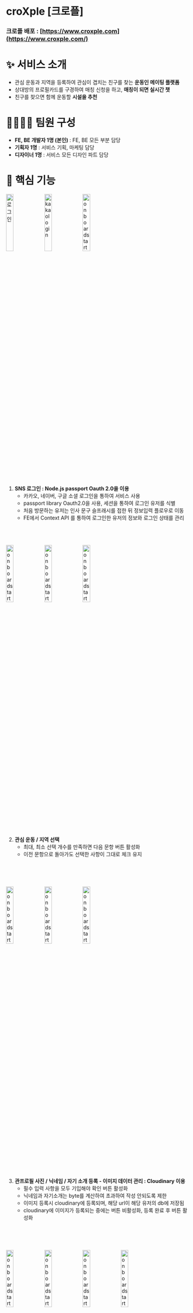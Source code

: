 # croXple [크로플]

### 크로플 배포 : [https://www.croxple.com](https://www.croxple.com/)

# ✨ 서비스 소개

- 관심 운동과 지역을 등록하여 관심이 겹치는 친구를 찾는 **운동인 메이팅 플랫폼**
- 상대방의 프로필카드를 구경하여 매칭 신청을 하고, **매칭이 되면 실시간 챗**
- 친구를 찾으면 함께 운동할 **시설을 추천**

# 👨‍👨‍👦‍👦 팀원 구성

- **FE, BE 개발자 1명 (본인)** : FE, BE 모든 부분 담당
- **기획자 1명** : 서비스 기획, 마케팅 담당
- **디자이너 1명** : 서비스 모든 디자인 파트 담당

# 🔑 핵심 기능

<span><img width = "20%" alt="로그인" src="https://user-images.githubusercontent.com/101058125/224064591-f8c884d0-e7a0-4fdb-a4a3-bb9fb0874e67.png"></span>
<span><img width = "20%" alt="kakaologin" src="https://user-images.githubusercontent.com/101058125/224065113-10dd0154-94e2-40d0-9287-74917ea856c2.png"></span>
<span><img width = "20%" alt="onboardstart" src="https://user-images.githubusercontent.com/101058125/224065462-f5f95f69-e742-4bb7-9591-01646ac3d57f.png"></span>
1. **SNS 로그인 : Node.js passport Oauth 2.0을 이용**
    - 카카오, 네이버, 구글 소셜 로그인을 통하여 서비스 사용
    - passport library Oauth2.0을 사용, 세션을 통하여 로그인 유저를 식별
    - 처음 방문하는 유저는 인사 문구 슬프래시를 접한 뒤 정보입력 플로우로 이동
    - FE에서 Context API 를 통하여 로그인한 유저의 정보와 로그인 상태를 관리
<br />
<br />
<br />
<span><img width = "20%" alt="onboardstart" src="https://user-images.githubusercontent.com/101058125/224068558-c61305e1-0166-4314-a039-36c500408588.png"></span>
<span><img width = "20%" alt="onboardstart" src="https://user-images.githubusercontent.com/101058125/224068783-c7a384f5-7c06-4435-82b7-416457e20392.png"></span>
<span><img width = "20%" alt="onboardstart" src="https://user-images.githubusercontent.com/101058125/224068808-b1a87d91-ed7b-4859-ad40-23dccafbc791.png"></span>

2. **관심 운동 / 지역 선택**
    - 최대, 최소 선택 개수를 만족하면 다음 문항 버튼 활성화
    - 이전 문항으로 돌아가도 선택한 사항이 그대로 체크 유지
<br />
<br />
<br />

<span><img width = "20%" alt="onboardstart"  src="https://user-images.githubusercontent.com/101058125/224069620-8c0e4501-8e0a-4d1f-8f8f-aee8048914f7.png"></span>
<span><img width = "20%" alt="onboardstart" src="https://user-images.githubusercontent.com/101058125/224069646-a32521d5-22fc-4284-b214-edd5a34a83a3.png"></span>
<span><img width = "20%" alt="onboardstart" src="https://user-images.githubusercontent.com/101058125/224069825-e5d7fb20-f108-4207-94d9-e4b47d2870fd.png"></span>

3. **관프로필 사진 / 닉네임 / 자기 소개 등록 - 이미지 데이터 관리 : Cloudinary 이용**
    - 필수 입력 사항을 모두 기입해야 확인 버튼 활성화
    - 닉네임과 자기소개는 byte를 계산하여 초과하여 작성 안되도록 제한
    - 이미지 등록시 cloudinary에 등록되며, 해당 url이 해당 유저의 db에 저장됨
    - cloudinary에 이미지가 등록되는 중에는 버튼 비활성화, 등록 완료 후 버튼 활성화
<br />
<br />
<br />

<span><img width = "20%" alt="onboardstart"   src="https://user-images.githubusercontent.com/101058125/224070365-a02c77ec-e3c2-4b29-a480-6f2d793d0344.png"></span>
<span><img width = "20%" alt="onboardstart" src="https://user-images.githubusercontent.com/101058125/224070400-cb9d8576-6105-4964-b794-e8d6554a95e8.png"></span>
<span><img width = "20%" alt="onboardstart" src="https://user-images.githubusercontent.com/101058125/224070424-b5a22d13-e2d1-4158-974e-81963cab2b29.png"></span>
<span><img width = "20%" alt="onboardstart" src="https://user-images.githubusercontent.com/101058125/224070445-130c0348-a2e6-4abb-a662-ff7969d47c77.png"></span>

4. **프리뷰 카드로 입력사항을 확인 후 유저 정보 db에 업데이트**
    - 다수의 이미지 등록시 개수에 맞는 이미지 슬라이드로 시각화
    - 등록 절차를 완료하면 스플래시로 서비스 사용 방법 튜토리얼을 제공
    - 본인의 프사를 클릭하여 정보 수정 가능, 자신에게 매칭 신청한 타유저들은 스마일 이모티콘으로 표시
<br />
<br />
<br />

<span><img width = "20%" alt="onboardstart"  src="https://user-images.githubusercontent.com/101058125/224071985-e507257d-62ed-4dfa-b951-d8aa33138d51.png"></span>

5. **홈화면 - 함께 운동할 타유저들 추천**
    - 본인에게 매칭 신청을 한 유저가 있는 경우 스마일 이모티콘으로 표시
    - 9명의 유저는 전체 가입자들 중에서 랜덤하게 추천
    - 홈화면에 유저들 배치를 불규칙적이게 하여 다른 디자인들과 차별화
    - 중앙의 본인 프로필과 가까울수록 공통 관심분야가 많은 유저들을 추천(개발 진행중)
<br />
<br />
<br />

<span><img width = "20%" alt="onboardstart" src="https://user-images.githubusercontent.com/101058125/224071030-907e9252-922f-429f-9c38-f52a581c8ead.png"></span>
<span><img width = "20%" alt="onboardstart"  src="https://user-images.githubusercontent.com/101058125/224071402-797d2616-6dbd-4964-bf2a-ebe77d90fbc4.png"></span>
<span><img width = "19%" alt="onboardstart"  src="https://user-images.githubusercontent.com/101058125/224072837-22b66e89-5eee-457d-886f-b34d42ca8f1a.png"></span>
<span><img width = "20%" alt="onboardstart" src="https://user-images.githubusercontent.com/101058125/224071454-b7203f82-f080-474f-839b-8fe6c6bacade.png"></span>

5. **홈화면 메뉴 - 로그아웃 / 1:1 문의**
    - 로그아웃 확인 시 로그아웃 완료
    - 1:1 문의는 관리자와의 카톡으로 연결
<br />
<br />
<br />

<span><img width = "17%" alt="onboardstart" src="https://user-images.githubusercontent.com/101058125/224073552-a09ebe5b-278c-4204-ace5-525ea3cc4a70.png"></span>
<span><img width = "17%" alt="onboardstart" src="https://user-images.githubusercontent.com/101058125/224073657-4079c9ea-94b8-4a5b-96d4-aec514e2354c.png"></span>
<span><img width = "17%" alt="onboardstart"  src="https://user-images.githubusercontent.com/101058125/224073758-a3405d52-e6af-4b35-96b4-5a936f214548.png"></span>
<span><img width = "17%" alt="onboardstart" src="https://user-images.githubusercontent.com/101058125/224073842-75f17e77-0c2d-474c-b720-53785d228a14.png"></span>
<span><img width = "17%" alt="onboardstart" src="https://user-images.githubusercontent.com/101058125/224073985-3d99e1db-07b5-40ac-9678-5274b30fc41b.png"></span>

6. **유저 정보 수정 (프로필사진, 운동, 지역, 자기소개 변경)**
    - 변경된 선택들의 상태가 보여지며, 최종 수정 확인 버튼 클릭시 정보 업데이트
    - 변경 도중 취소할 경우 이전의 정보로 되돌아감
<br />
<br />
<br />

<span><img width = "20%" alt="onboardstart" src="https://user-images.githubusercontent.com/101058125/224074375-96cb770b-7939-4487-a348-440469f69936.png"></span> 
<span><img width = "20%" alt="onboardstart" src="https://user-images.githubusercontent.com/101058125/224074549-3d907493-7e62-47a1-bedf-4d8bc789ed6c.png"></span> 
<span><img width = "20%" alt="onboardstart"  src="https://user-images.githubusercontent.com/101058125/224074631-ef1afd23-d142-45fc-848a-3a18ffeb80d5.png"></span>

7. **타유저들의 프로필카드 구경과 매칭 신청 / 서로 매칭 성공 시 채팅 리스트에 상대방 프로필카드 생성됨**
    - 매칭 미신청, 신청, 매칭된 유저의 상태에 맞추어 버튼의 아이콘이 시각화
    - user의 데이터에 follower, following 카테고리를 구성하여 매칭 신청시 데이터 업데이트
    - 다른 유저의 프로필카드를 클릭해서 열람한 후 되돌아올때 페이지가 reload되지 않도록 컴포넌트로 구성
    - 본인의 프로필카드 클릭시 route path를 :id로 url을 분기하여 서비스 플로우 의도에 맞추어 다르게 구성
 <br />
<br />
<br />

<span><img width = "20%" alt="onboardstart" src="https://user-images.githubusercontent.com/101058125/224075363-67bc01fb-56e8-4ead-b6e9-dd43b21ef560.png"></span>
<span><img width = "20%" alt="onboardstart" src="https://user-images.githubusercontent.com/101058125/224075395-d8aee880-0cb1-4b55-aa7b-86e690df4824.png"></span>
<span><img width = "20%" alt="onboardstart" src="https://user-images.githubusercontent.com/101058125/224075427-0bdcab76-7250-4982-ae71-9f7ee00594b8.png"></span>

8. **messenger page : 매칭 성공된 유저들 리스트 / 프로필 클릭 시 대화창으로 연결 / 편집 메뉴로 삭제 가능**
    - 매칭된 리스트 없을 시 프로필들 대신 기본 안내 문구 제공
    - 편집 메뉴로 대화 목록에서 대화 리스트 삭제 가능
    - 안읽은 메세지가 와있는 경우 프로필 좌상단에 주황색 알림 마킹
    - 새로 매칭된 인원 - 최근 메세지 있는 순서로 리스트 정렬
<br />
<br />
<br />

<span><img width = "20%" alt="onboardstart"  src="https://user-images.githubusercontent.com/101058125/224075656-9ca8a21c-a045-427c-8aa8-c56b94114d40.png"></span>
<span><img width = "20%" alt="onboardstart" src="https://user-images.githubusercontent.com/101058125/224075675-67ce7a2d-1b0d-4de9-ba65-0b8e3e66c424.png"></span>

9. **Socket io 를 사용하여 채팅 기능 구현(websocket)**
    - model을 conversation과 message로 나누어, 각 대화에 해당하는 유저들 간의 메세지를 나우어 저장
    - sender, receiver, lastMessage 등등의 정보들을 다루어 마지막 메세지가 얼마나 전인지 시간 표기
    - 상대방이 연속적으로 여러 메세지 보낼 경우 프로필사진 하나만 표시
    - 채팅창에서 같은 시간에 보낸 메세지들은 시간을 하나만 표기
    - 상대방과 본인의 메세지 UI와 레이아웃을 구분, 하루가 넘어가면 날짜와 구분선 표시
    - socket io를 사용하여 유저간의 실시간 채팅 구현
 <br />
<br />
<br />

<span><img width = "20%" alt="onboardstart" src="https://user-images.githubusercontent.com/101058125/224075894-cec4344f-8ba6-4de4-8bec-9b66eec349cc.png"></span>
<span><img width = "20%" alt="onboardstart" src="https://user-images.githubusercontent.com/101058125/224076109-30c9f42c-9824-4a5b-8dd9-27ff30deaf9c.png"></span>
<span><img width = "20%" alt="onboardstart"  src="https://user-images.githubusercontent.com/101058125/224076132-b13be72d-d618-446a-80f6-1006746b6f0b.png"></span>

10. **운동장 페이지 - 시설 추천 / 시설 정보 제공**
    - 시설들의 썸네일 순서는 랜덤하게 제공
    - 각 콘텐츠에 해당되는 정보와 태그들 구성
    - 시설 이미지들은 슬라이드로 시각화
<br />
<br />
<br />

# ⚒️ 기술 스택
| | |
|:--|:--|
|언어 : HTML  CSS  JavaScript|코딩 스타일 : ESlint  Prettier|
|프레임워크 : React|  배포 : Netlify  Render|
|스타일 : Tailwind CSS  Styled-Components|백엔드 :   Node.js  Express |
|상태 관리 : Context API|DB :  MongoDB  Cloudinary|
|VCS : GitHub  |etc : Figma Socket io Hotjar|

1. **Styled-Components와 Tailwind CSS를 상황에 맞추어 섞어 활용**
    - 레이아웃 배치 : Tailwind의 직관적으로 수정을 할 수 있는 장점을 활용
    - 컴포넌트 스타일링 : Styled-Components를 Tailwind 문법으로 사용하여 정돈된 구성과 유틸리티성인 장점을 활용
    - 복잡한 스타일링 : 오리지널 Styled-Component와 Tailwind 문법으로 쓴 Styled-Component를 나누어 코드를 작성, 이 둘을 하나의 태그에 적용하여 하나의 태그를 사용하는 방식으로 작업
2. **배포 환경 / 개발 환경 설정** 
    - 배포 : FE - Netlify / BE - Render 배포
    - .env 를 통하여 환경변수를 개발/ 배포 환경에 나누어 설정한 후, 각 환경에 해당하는 URI 적용
    - Github repo에는 main과 develop 2개의 브랜치로 나누고, 배포와 개발 환경에서 작업을 진행하면서 확인 후 git pull로 업데이트하며 진행
    - main branch push 실행 시 변경사항이 자동 배포되도록 프로덕션 CD를 설정
3. **Responsive View**
    - responsive view extension을 사용하여 다수의 모바일 환경에서 디자인과 레이아웃에 문제가 없는지 확인
    - 모바일 환경에서 사용될 서비스이기에 pc환경은 최소한의 디자인만 반영
4. **사용자 데이터 분석 Hotjar**
    - ver1 의 경험 : croxple ver.1 에서는 웹 링크를 통해서 사람들에게 매칭 조건에 따라 선호도 조사를 하여 운동친구를 찾아주었습니다. 당시에 hotjar을 통해서 실사용자들을 관찰하였습니다.
    - hotjar을 통해서 사용자 경험을 관찰 - 이를 통해 회색 비활성화 버튼이 공지를 슬라이드로 다 보아야 활성화 버튼으로 바뀌는 플로우가 ux면에서 당황스러움을 발견 / 어느 문항에서 가장 고민하는지 비교 / pc(macOS, Window), mobile(ios, android), 태블릿 등등 다양한 환경에서 접속됨 / 어느 경로로 유입이 많이 되는가 / 등등을 알아봄
<br />
<br />
<br />

# 🧑‍💻 협업 파트

### [디자인 파트]

- 피그마를 사용하여 디자이너와 온라인으로 피그마 내부 음성 회의 툴을 사용하여 실시간으로 자주 회의를 나누었으며, add comment 기능으로 세부사항들을 남기고 체크하며 진행하였습니다.
- 디자이너와 디자인과 개발 각각에서 자주 사용되는 디자인 시스템을 서로 공유하고 설명하며 방향성과 효율성을 구축하면서 작업을 진행하였습니다.
- 기본적인 피그마 기능은 사용 가능해서, 필요시 직접 소스를 익스포트 / 그리드 체크 / 스타일링 값들을 추출 등등을 직접하며 협력의 효율성을 높였습니다.

### [기획 파트]

- 최대 입력 byte 설정 후 넘을 경우 타이핑 안되게 하기 / 이미지가 cloudinary에 업로드되는 중에는 페이지 전환 없도록 ux 설정하기 / 어느 부분에 loading page가 노출되는지 / 다양한 모바일에서 레이아웃이 이상한 부분이 있는지 / 등등 빠지거나 개발 지식이 필요한 부분은 구현하면서 꼼꼼하게 체크하여 기획자와 논의하였습니다.
- 최소 인원으로 프로젝트를 진행하다보니 단순히 서비스를 그대로 구현하기 보다, 유의미한 ux와 구현 방법들을 같이 고민하며 진행하였습니다.
- 개발 파트 진행이 가장 오래 걸려서 PM 역할을 병행하여 업무와 시간 조율을 진행하였습니다. 구현 단계에서는 사전에 논의하지 못한 디테일한 사항들이 발견되는 경우가 많았기에, 매주 진행을 하면서 준비 사항을 다시 체크해주며 기획, 디자인, 개발의 진행이 매끄럽게 진행되도록 노력하였습니다.
